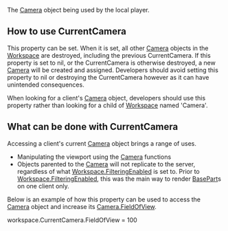 The [Camera](https://developer.roblox.com/en-us/api-reference/class/Camera) object being used by the local player.

How to use CurrentCamera
------------------------

This property can be set. When it is set, all other [Camera](https://developer.roblox.com/en-us/api-reference/class/Camera) objects in the [Workspace](https://developer.roblox.com/en-us/api-reference/class/Workspace) are destroyed, including the previous CurrentCamera. If this property is set to nil, or the CurrentCamera is otherwise destroyed, a new [Camera](https://developer.roblox.com/en-us/api-reference/class/Camera) will be created and assigned. Developers should avoid setting this property to nil or destroying the CurrentCamera however as it can have unintended consequences.

When looking for a client's [Camera](https://developer.roblox.com/en-us/api-reference/class/Camera) object, developers should use this property rather than looking for a child of [Workspace](https://developer.roblox.com/en-us/api-reference/class/Workspace) named 'Camera'.

What can be done with CurrentCamera
-----------------------------------

Accessing a client's current [Camera](https://developer.roblox.com/en-us/api-reference/class/Camera) object brings a range of uses.

*   Manipulating the viewport using the [Camera](https://developer.roblox.com/en-us/api-reference/class/Camera) functions
*   Objects parented to the [Camera](https://developer.roblox.com/en-us/api-reference/class/Camera) will not replicate to the server, regardless of what [Workspace.FilteringEnabled](https://developer.roblox.com/en-us/api-reference/property/Workspace/FilteringEnabled) is set to. Prior to [Workspace.FilteringEnabled](https://developer.roblox.com/en-us/api-reference/property/Workspace/FilteringEnabled), this was the main way to render [BasePart](https://developer.roblox.com/en-us/api-reference/class/BasePart)s on one client only.

Below is an example of how this property can be used to access the [Camera](https://developer.roblox.com/en-us/api-reference/class/Camera) object and increase its [Camera.FieldOfView](https://developer.roblox.com/en-us/api-reference/property/Camera/FieldOfView).

workspace.CurrentCamera.FieldOfView = 100